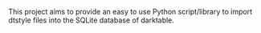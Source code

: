 This project aims to provide an easy to use Python script/library to import dtstyle files into the SQLite database of darktable.